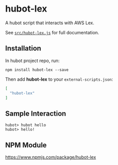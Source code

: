 # hubot-lex

A hubot script that interacts with AWS Lex.

See [`src/hubot-lex.js`](src/hubot-lex.js) for full documentation.

## Installation

In hubot project repo, run:

`npm install hubot-lex --save`

Then add **hubot-lex** to your `external-scripts.json`:

```json
[
  "hubot-lex"
]
```

## Sample Interaction

```
hubot> hubot hello
hubot> hello!
```

## NPM Module

https://www.npmjs.com/package/hubot-lex
